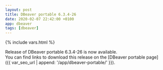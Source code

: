 ```yaml
---
layout: post
title: DBeaver portable 6.3.4-26
date: 2020-02-07 22:42:00 +0100
app: dbeaver
tags: [dbeaver]
---
```

{% include vars.html %}

Release of DBeaver portable 6.3.4-26 is now available.<br />
You can find links to download this release on the [DBeaver portable page]({{ var_seo_url | append: '/app/dbeaver-portable/' }}).